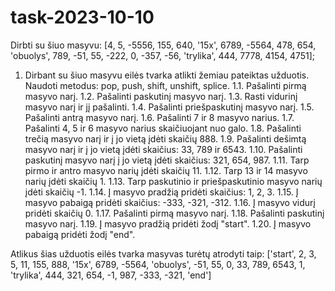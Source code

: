 # task-2023-10-10
Dirbti su šiuo masyvu:
[4, 5, -5556, 155, 640, '15x', 6789, -5564, 478, 654, 'obuolys', 789, -51, 55, -222, 0, -357, -56, 'trylika', 444, 7778, 4154, 4751];

 

1. Dirbant su šiuo masyvu eilės tvarka atlikti žemiau pateiktas užduotis. Naudoti metodus: pop, push, shift, unshift, splice.
1.1. Pašalinti pirmą masyvo narį.
1.2. Pašalinti paskutinį masyvo narį.
1.3. Rasti vidurinį masyvo narį ir jį pašalinti.
1.4. Pašalinti priešpaskutinį masyvo narį.
1.5. Pašalinti antrą masyvo narį.
1.6. Pašalinti 7 ir 8 masyvo narius.
1.7. Pašalinti 4, 5 ir 6 masyvo narius skaičiuojant nuo galo.
1.8. Pašalinti trečią masyvo narį ir į jo vietą įdėti skaičių 888.
1.9. Pašalinti dešimtą masyvo narį ir į jo vietą įdėti skaičius: 33, 789 ir 6543.
1.10. Pašalinti paskutinį masyvo narį į jo vietą įdėti skaičius: 321, 654, 987.
1.11. Tarp pirmo ir antro masyvo narių įdėti skaičių 11.
1.12. Tarp 13 ir 14 masyvo narių įdėti skaičių 1.
1.13. Tarp paskutinio ir priešpaskutinio masyvo narių įdėti skaičių -1.
1.14. Į masyvo pradžią pridėti skaičius: 1, 2, 3.
1.15. Į masyvo pabaigą pridėti skaičius: -333, -321, -312.
1.16. Į masyvo vidurį pridėti skaičių 0.
1.17. Pašalinti pirmą masyvo narį.
1.18. Pašalinti paskutinį masyvo narį.
1.19. Į masyvo pradžią pridėti žodį "start".
1.20. Į masyvo pabaigą pridėti žodį "end".

 

Atlikus šias užduotis eilės tvarka masyvas turėtų atrodyti taip:
['start', 2, 3, 5, 11, 155, 888, '15x', 6789, -5564, 'obuolys', -51, 55, 0, 33, 789, 6543, 1, 'trylika', 444, 321, 654, -1, 987, -333, -321, 'end']
